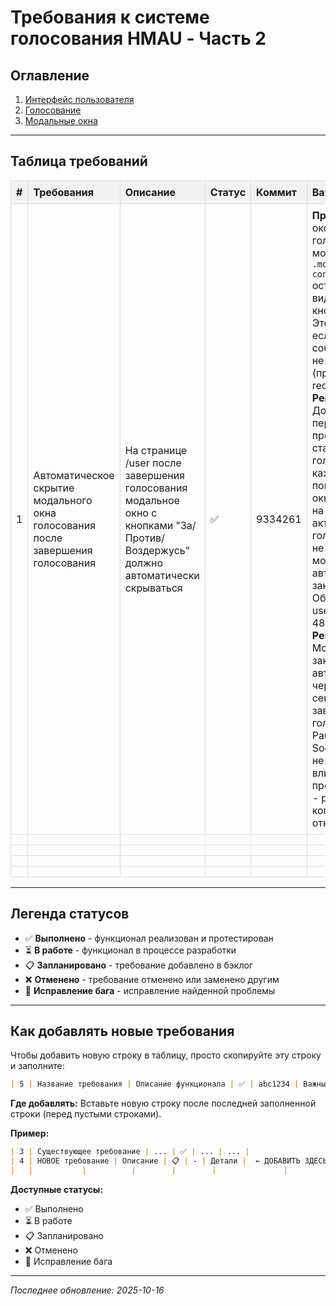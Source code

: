 # Требования к системе голосования HMAU - Часть 2

<style>
table {
  border-collapse: collapse;
  width: 100%;
}
th, td {
  border: 1px solid #ddd;
  padding: 8px;
  text-align: left;
}
th {
  background-color: #f2f2f2;
}
</style>

## Оглавление

1. [Интерфейс пользователя](#интерфейс-пользователя)
2. [Голосование](#голосование)
3. [Модальные окна](#модальные-окна)

---

## Таблица требований

| # | Требования | Описание | Статус | Коммит | Важные детали |
|---|-----------|----------|--------|--------|---------------|
| 1 | Автоматическое скрытие модального окна голосования после завершения голосования | На странице /user после завершения голосования модальное окно с кнопками "За/Против/Воздержусь" должно автоматически скрываться | ✅ | 9334261 | **Проблема**: После окончания голосования модальное окно `.modal-content.vote-modal` оставалось видимым с кнопками выбора. Это происходило если Socket.IO событие `vote-ended` не приходило (проблемы с сетью, reconnect и т.д.). **Решение**: Добавлена периодическая проверка (polling) статуса голосования каждые 3 секунды пока модальное окно открыто. Если на сервере нет активного голосования (статус не PENDING), модальное окно автоматически закрывается. Обработка в useEffect (lines 450-489 в UserPage.jsx). **Результат**: ✅ Модальное окно закрывается автоматически через максимум 3 секунды после завершения голосования ✅ Работает даже если Socket.IO событие не пришло ✅ Не влияет на производительность - polling только когда модалка открыта |
|   |           |          |        |        |               |
|   |           |          |        |        |               |
|   |           |          |        |        |               |
|   |           |          |        |        |               |

---

## Легенда статусов

- ✅ **Выполнено** - функционал реализован и протестирован
- ⏳ **В работе** - функционал в процессе разработки
- 📋 **Запланировано** - требование добавлено в бэклог
- ❌ **Отменено** - требование отменено или заменено другим
- 🐛 **Исправление бага** - исправление найденной проблемы

---

## Как добавлять новые требования

Чтобы добавить новую строку в таблицу, просто скопируйте эту строку и заполните:

```markdown
| 5 | Название требования | Описание функционала | ✅ | abc1234 | Важные детали |
```

**Где добавлять:** Вставьте новую строку после последней заполненной строки (перед пустыми строками).

**Пример:**
```markdown
| 3 | Существующее требование | ... | ✅ | ... | ... |
| 4 | НОВОЕ требование | Описание | 📋 | - | Детали |  ← ДОБАВИТЬ ЗДЕСЬ
|   |           |          |        |        |               |
```

**Доступные статусы:**
- ✅ Выполнено
- ⏳ В работе
- 📋 Запланировано
- ❌ Отменено
- 🐛 Исправление бага

---

*Последнее обновление: 2025-10-16*
